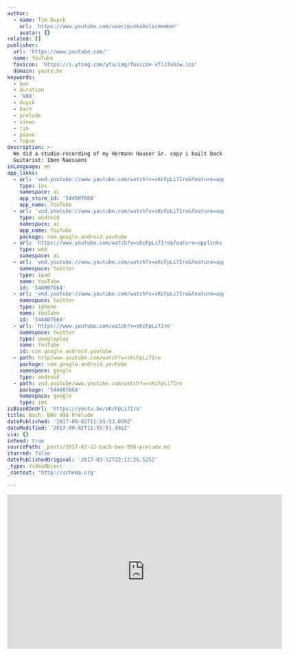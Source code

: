 ```yaml
---
author:
  - name: Tim Duyck
    url: 'https://www.youtube.com/user/punkaholicmember'
    avatar: {}
related: []
publisher:
  url: 'https://www.youtube.com/'
  name: YouTube
  favicon: 'https://s.ytimg.com/yts/img/favicon-vflz7uhzw.ico'
  domain: youtu.be
keywords:
  - bwv
  - duration
  - '998'
  - duyck
  - bach
  - prelude
  - views
  - tim
  - piano
  - fugue
description: >-
  We did a studio-recording of my Hermann Hauser Sr. copy i built back in 2016.
  Guitarist: Iben Naessens
inLanguage: en
app_links:
  - url: 'vnd.youtube://www.youtube.com/watch?v=sKcFpLi7Iro&feature=applinks'
    type: ios
    namespace: ai
    app_store_id: '544007664'
    app_name: YouTube
  - url: 'vnd.youtube://www.youtube.com/watch?v=sKcFpLi7Iro&feature=applinks'
    type: android
    namespace: ai
    app_name: YouTube
    package: com.google.android.youtube
  - url: 'https://www.youtube.com/watch?v=sKcFpLi7Iro&feature=applinks'
    type: web
    namespace: ai
  - url: 'vnd.youtube://www.youtube.com/watch?v=sKcFpLi7Iro&feature=applinks'
    namespace: twitter
    type: ipad
    name: YouTube
    id: '544007664'
  - url: 'vnd.youtube://www.youtube.com/watch?v=sKcFpLi7Iro&feature=applinks'
    namespace: twitter
    type: iphone
    name: YouTube
    id: '544007664'
  - url: 'https://www.youtube.com/watch?v=sKcFpLi7Iro'
    namespace: twitter
    type: googleplay
    name: YouTube
    id: com.google.android.youtube
  - path: http/www.youtube.com/watch?v=sKcFpLi7Iro
    package: com.google.android.youtube
    namespace: google
    type: android
  - path: vnd.youtube/www.youtube.com/watch?v=sKcFpLi7Iro
    package: '544007664'
    namespace: google
    type: ios
isBasedOnUrl: 'https://youtu.be/sKcFpLi7Iro'
title: Bach- BWV 998 Prelude
datePublished: '2017-09-02T11:55:53.039Z'
dateModified: '2017-09-02T11:55:51.491Z'
via: {}
inFeed: true
sourcePath: _posts/2017-03-12-bach-bwv-998-prelude.md
starred: false
datePublishedOriginal: '2017-03-12T22:22:26.525Z'
_type: VideoObject
_context: 'http://schema.org'

---
```

<iframe src="https://cdn.embedly.com/widgets/media.html?src=https%3A%2F%2Fwww.youtube.com%2Fembed%2FsKcFpLi7Iro%3Ffeature%3Doembed&amp;url=http%3A%2F%2Fwww.youtube.com%2Fwatch%3Fv%3DsKcFpLi7Iro&amp;image=https%3A%2F%2Fi.ytimg.com%2Fvi%2FsKcFpLi7Iro%2Fhqdefault.jpg&amp;key=b7d04c9b404c499eba89ee7072e1c4f7&amp;type=text%2Fhtml&amp;schema=youtube" width="640" height="360" scrolling="no" frameborder="0" allowfullscreen="" style=""></iframe>